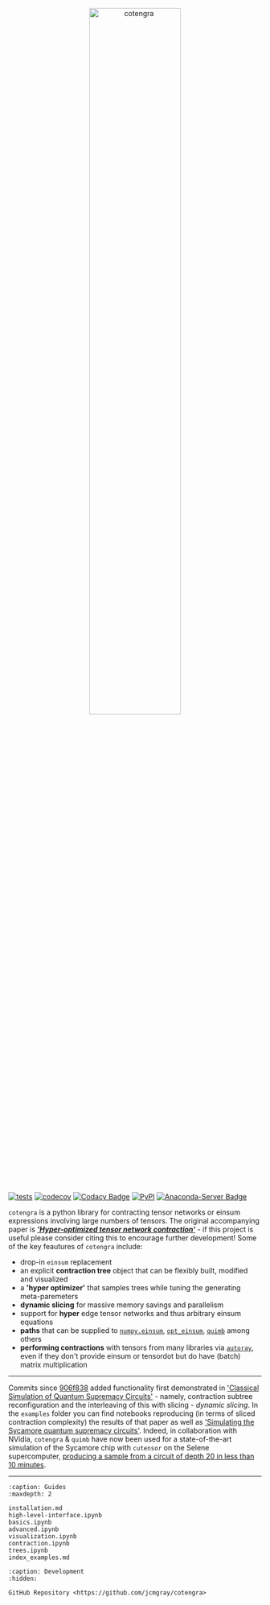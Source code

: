 <p align="center"><img src="https://imgur.com/jMO138y.png" alt="cotengra" width="60%" height="60%"></p>

[![tests](https://github.com/jcmgray/cotengra/actions/workflows/test.yml/badge.svg)](https://github.com/jcmgray/cotengra/actions/workflows/test.yml) [![codecov](https://codecov.io/gh/jcmgray/cotengra/branch/main/graph/badge.svg?token=Q5evNiuT9S)](https://codecov.io/gh/jcmgray/cotengra) [![Codacy Badge](https://app.codacy.com/project/badge/Grade/84f825f5a7044762be62600c0650473d)](https://app.codacy.com/gh/jcmgray/cotengra/dashboard?utm_source=gh&utm_medium=referral&utm_content=&utm_campaign=Badge_grade) [![PyPI](https://img.shields.io/pypi/v/cotengra?color=teal)](https://pypi.org/project/cotengra/) [![Anaconda-Server Badge](https://anaconda.org/conda-forge/cotengra/badges/version.svg)](https://anaconda.org/conda-forge/cotengra)

`cotengra` is a python library for contracting tensor networks or einsum expressions involving large numbers of tensors.
The original accompanying paper is [***'Hyper-optimized tensor network contraction'***](https://quantum-journal.org/papers/q-2021-03-15-410/) - if this project is useful please consider citing this to encourage further development!
Some of the key feautures of `cotengra` include:

* drop-in ``einsum`` replacement
* an explicit **contraction tree** object that can be flexibly built, modified and visualized
* a **'hyper optimizer'** that samples trees while tuning the generating meta-paremeters
* **dynamic slicing** for massive memory savings and parallelism
* support for **hyper** edge tensor networks and thus arbitrary einsum equations
* **paths** that can be supplied to [`numpy.einsum`](https://numpy.org/doc/stable/reference/generated/numpy.einsum.html), [`opt_einsum`](https://dgasmith.github.io/opt_einsum/), [`quimb`](https://quimb.readthedocs.io/en/latest/) among others
* **performing contractions** with tensors from many libraries via [`autoray`](https://github.com/jcmgray/autoray), even if they don't provide einsum or tensordot but do have (batch) matrix multiplication

---

Commits since [906f838](https://github.com/jcmgray/cotengra/commit/906f838d21840dc41c652efb63faf1f88c6113ee) added functionality first demonstrated in ['Classical Simulation of Quantum Supremacy Circuits'](https://arxiv.org/abs/2005.06787) - namely, contraction subtree reconfiguration and the interleaving of this with slicing - *dynamic slicing*.
In the ``examples`` folder you can find notebooks reproducing (in terms of sliced contraction complexity) the results of that paper as well as ['Simulating the Sycamore quantum supremacy circuits'](https://arxiv.org/abs/2103.03074).
Indeed, in collaboration with NVidia, ``cotengra`` & ``quimb`` have now been used for a state-of-the-art simulation of the Sycamore chip with ``cutensor`` on the Selene supercomputer, [producing a sample from a circuit of depth 20 in less than 10 minutes](https://blogs.nvidia.com/blog/2021/04/12/what-is-quantum-computing/).

---

```{toctree}
:caption: Guides
:maxdepth: 2

installation.md
high-level-interface.ipynb
basics.ipynb
advanced.ipynb
visualization.ipynb
contraction.ipynb
trees.ipynb
index_examples.md
```

```{toctree}
:caption: Development
:hidden:

GitHub Repository <https://github.com/jcmgray/cotengra>
```
